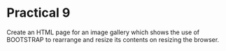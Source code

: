 # Practical 9
Create an HTML page for an image gallery which shows the use of BOOTSTRAP to rearrange and resize its contents on resizing the browser.
